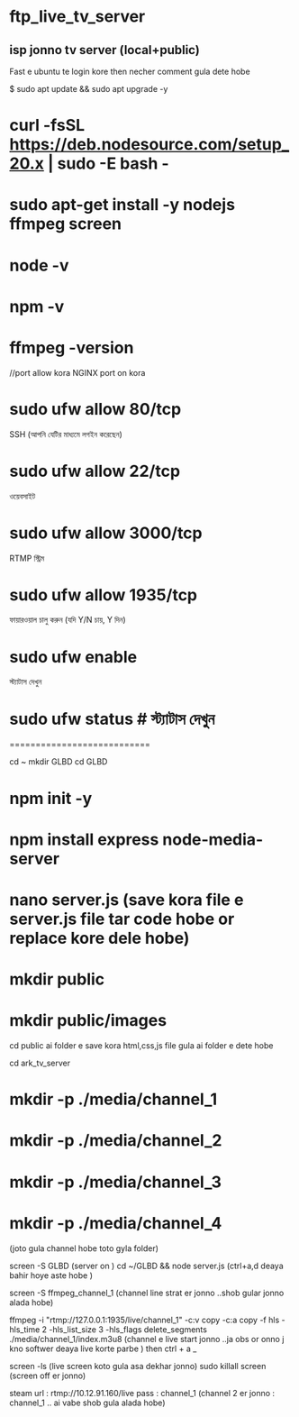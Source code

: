 # ftp_live_tv_server
isp jonno tv server (local+public) 
-------------------------------------
Fast e ubuntu te login kore then necher comment gula dete hobe 

$ sudo apt update && sudo apt upgrade -y

# curl -fsSL https://deb.nodesource.com/setup_20.x | sudo -E bash -

# sudo apt-get install -y nodejs ffmpeg screen


# node -v
# npm -v

# ffmpeg -version




//port allow kora 
NGINX port on kora
# sudo ufw allow 80/tcp 

SSH (আপনি যেটির মাধ্যমে লগইন করেছেন)   
# sudo ufw allow 22/tcp    

 ওয়েবসাইট
# sudo ufw allow 3000/tcp  

 RTMP স্ট্রিম
# sudo ufw allow 1935/tcp  

 ফায়ারওয়াল চালু করুন (যদি Y/N চায়, Y দিন)
# sudo ufw enable         

 স্ট্যাটাস দেখুন
# sudo ufw status          # স্ট্যাটাস দেখুন

===========================


cd ~
mkdir GLBD
cd GLBD



# npm init -y
# npm install express node-media-server

# nano server.js (save kora file e server.js file tar code hobe or replace kore dele hobe)


# mkdir public
# mkdir public/images

cd public ai folder e save kora html,css,js file gula ai folder e dete hobe 


cd ark_tv_server
# mkdir -p ./media/channel_1  
# mkdir -p ./media/channel_2  
# mkdir -p ./media/channel_3
# mkdir -p ./media/channel_4  
(joto gula channel hobe toto gyla folder) 


 
screen -S GLBD (server on )
cd ~/GLBD && node server.js  (ctrl+a,d deaya bahir hoye aste hobe )


screen -S ffmpeg_channel_1 (channel line strat er jonno ..shob gular jonno alada hobe)

ffmpeg -i "rtmp://127.0.0.1:1935/live/channel_1" -c:v copy -c:a copy -f hls -hls_time 2 -hls_list_size 3 -hls_flags delete_segments ./media/channel_1/index.m3u8  (channel e live start jonno ..ja obs or onno j kno softwer deaya live korte parbe ) then ctrl + a _



 screen -ls (live screen koto gula asa dekhar jonno)
 sudo killall screen (screen off er jonno)



steam url : rtmp://10.12.91.160/live
pass : channel_1 (channel 2 er jonno : channel_1 .. ai vabe shob gula alada hobe)
